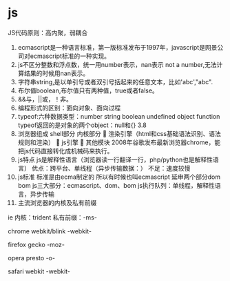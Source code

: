 # js
JS代码原则：高内聚，弱耦合
1. ecmascript是一种语言标准，第一版标准发布于1997年，javascript是网景公司对ecmascript标准的一种实现。
2. js不区分整数和浮点数，统一用number表示，nan表示 not a number,无法计算结果的时候用nan表示。
3. 字符串string,是以单引号或者双引号括起来的任意文本，比如'abc',"abc".
4. 布尔值boolean,布尔值只有两种值，true或者false。
5. &&与，||或，！非。 
6. 编程形式的区别：面向对象、面向过程
7. typeof:六种数据类型：number string boolean undefined object function
typeof返回的是对象的两个object：null和{}
3.8
1. 浏览器组成
 	shell部分
 	内核部分
	渲染引擎（html和css基础语法识别、语法规则和渲染）
	js引擎
	其他模块
2008年谷歌发布最新浏览器chrome，能把js代码直接转化成机械码来执行。
2. js特点
js是解释性语言（浏览器读一行翻译一行，php/python也是解释性语言）
优点：跨平台、单线程（异步传输数据：）
不足：速度较慢
3. js标准
标准是由ecma制定的 所以有时候也叫ecmascript
延申两个部分dom bom
js三大部分：ecmascript、dom、bom
js执行队列：单线程，解释性语言，异步传输
4. 主流浏览器的内核及私有前缀  

ie     内核：trident   私有前缀：-ms-  

chrome       webkit/blink    -webkit-  

firefox      gecko       -moz- 

opera        presto        -o- 

safari       webkit   -webkit-
